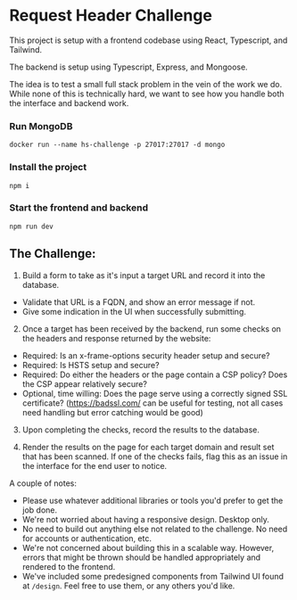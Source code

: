 # Request Header Challenge

This project is setup with a frontend codebase using React, Typescript, and Tailwind.

The backend is setup using Typescript, Express, and Mongoose.

The idea is to test a small full stack problem in the vein of the work we do. While none of this is technically hard, we want to see how you handle both the interface and backend work. 

### Run MongoDB
`docker run --name hs-challenge -p 27017:27017 -d mongo`


### Install the project
`npm i`


### Start the frontend and backend
`npm run dev`

## The Challenge:

1. Build a form to take as it's input a target URL and record it into the database.
  - Validate that URL is a FQDN, and show an error message if not.
  - Give some indication in the UI when successfully submitting.

2. Once a target has been received by the backend, run some checks on the headers and response returned by the website:
  - Required: Is an x-frame-options security header setup and secure?
  - Required: Is HSTS setup and secure?
  - Required: Do either the headers or the page contain a CSP policy? Does the CSP appear relatively secure?
  - Optional, time willing: Does the page serve using a correctly signed SSL certificate? (https://badssl.com/ can be useful for testing, not all cases need handling but error catching would be good)

3. Upon completing the checks, record the results to the database.

4. Render the results on the page for each target domain and result set that has been scanned. If one of the checks fails, flag this as an issue in the interface for the end user to notice.

A couple of notes:
- Please use whatever additional libraries or tools you'd prefer to get the job done.
- We're not worried about having a responsive design. Desktop only.
- No need to build out anything else not related to the challenge. No need for accounts or authentication, etc.
- We're not concerned about building this in a scalable way. However, errors that might be thrown should be handled appropriately and rendered to the frontend.
- We've included some predesigned components from Tailwind UI found at `/design`. Feel free to use them, or any others you'd like.
